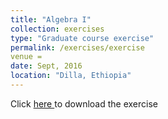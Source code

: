 ```yaml
---
title: "Algebra I"
collection: exercises
type: "Graduate course exercise"
permalink: /exercises/exercise
venue = 
date: Sept, 2016
location: "Dilla, Ethiopia"
---
```


Click <a href="https://dkboku.github.io/files/AlgebraIcourseoutline.pdf"> here </a> to download the exercise
